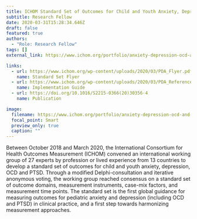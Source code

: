```yaml
---
title: ICHOM Standard Set of Outcomes for Child and Youth Anxiety, Depression, OCD, and PTSD
subtitle: Research Fellow
date: 2020-03-31T15:28:34.646Z
draft: false
featured: true
authors:
  - "Role: Research Fellow"
tags: []
external_link: https://www.ichom.org/portfolio/anxiety-depression-ocd-and-ptsd-in-children-and-young-people/

links:
  - url: https://www.ichom.org/wp-content/uploads/2020/03/PDA_Flyer.pdf
    name: Standard Set Flyer
  - url: https://www.ichom.org/wp-content/uploads/2020/03/PDA_ReferenceGuide_200318-1.pdf
    name: Implementation Guide
  - url: https://doi.org/10.1016/S2215-0366(20)30356-4
    name: Publication

image:
  filename: https://www.ichom.org/portfolio/anxiety-depression-ocd-and-ptsd-in-children-and-young-people/
  focal_point: Smart
  preview_only: true
  caption: ""
---
```

Between October 2018 and March 2020, the International Consortium for Health Outcomes Measurement (ICHOM) convened an international working group of 27 experts by profession or lived experience from 13 countries to develop a standard set of outcomes for child and youth anxiety, depression, OCD and PTSD. Through a modified Delphi-consultation and iterative anonymous voting, the working group reached consensus on a standard set of outcome domains, measurement instruments, case-mix factors, and measurement time points. The standard set is the first global guidance for measuring outcomes for pediatric anxiety and depression (including OCD and PTSD) in clinical practice, and a first step towards  harmonizing measurement approaches.
